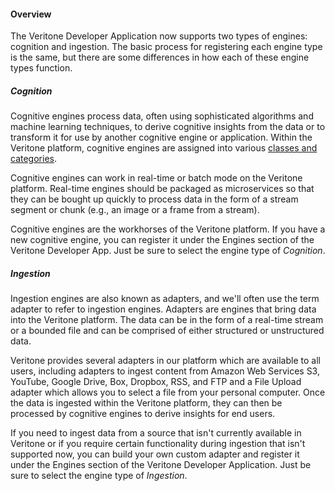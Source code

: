 <!-- ---
title: Engine Types
--- -->

#### Overview

The Veritone Developer Application now supports two types of engines: cognition and ingestion. The basic process for registering each engine type is the same, but there are some differences in how each of these engine types function.

##### Cognition

Cognitive engines process data, often using sophisticated algorithms and machine learning techniques, to derive cognitive insights from the data or to transform it for use by another cognitive engine or application. Within the Veritone platform, cognitive engines are assigned into various [classes and categories](/engines/classes).

Cognitive engines can work in real-time or batch mode on the Veritone platform. Real-time engines should be packaged as microservices so that they can be bought up quickly to process data in the form of a stream segment or chunk (e.g., an image or a frame from a stream).

Cognitive engines are the workhorses of the Veritone platform. If you have a new cognitive engine, you can register it under the Engines section of the Veritone Developer App. Just be sure to select the engine type of _Cognition_.

##### Ingestion

Ingestion engines are also known as adapters, and we'll often use the term adapter to refer to ingestion engines. Adapters are engines that bring data into the Veritone platform. The data can be in the form of a real-time stream or a bounded file and can be comprised of either structured or unstructured data.

Veritone provides several adapters in our platform which are available to all users, including adapters to ingest content from Amazon Web Services S3, YouTube, Google Drive, Box, Dropbox, RSS, and FTP and a File Upload adapter which allows you to select a file from your personal computer. Once the data is ingested within the Veritone platform, they can then be processed by cognitive engines to derive insights for end users.

If you need to ingest data from a source that isn't currently available in Veritone or if you require certain functionality during ingestion that isn't supported now, you can build your own custom adapter and register it under the Engines section of the Veritone Developer Application. Just be sure to select the engine type of _Ingestion_.
